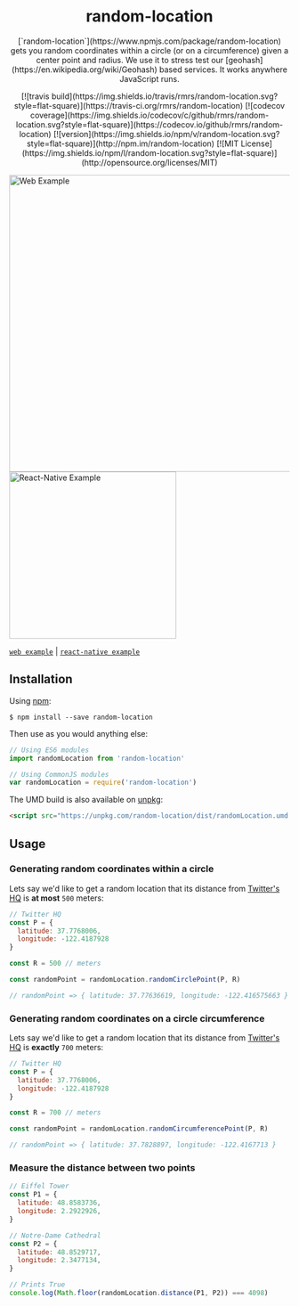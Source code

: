 <h1 align="center">random-location</h1>
<p align="center">
[`random-location`](https://www.npmjs.com/package/random-location) gets you
random coordinates within a circle (or on a circumference) given a center point and radius.
We use it to stress test our [geohash](https://en.wikipedia.org/wiki/Geohash) based services.
It works anywhere JavaScript runs.
</p>

<p align="center">
[![travis build](https://img.shields.io/travis/rmrs/random-location.svg?style=flat-square)](https://travis-ci.org/rmrs/random-location)
[![codecov coverage](https://img.shields.io/codecov/c/github/rmrs/random-location.svg?style=flat-square)](https://codecov.io/github/rmrs/random-location)
[![version](https://img.shields.io/npm/v/random-location.svg?style=flat-square)](http://npm.im/random-location)
[![MIT License](https://img.shields.io/npm/l/random-location.svg?style=flat-square)](http://opensource.org/licenses/MIT)
</p>

<img alt="Web Example" width=533px src="https://github.com/rmrs/random-location/raw/master/examples/web/example.png"> <img alt="React-Native Example" width=300px src="https://github.com/rmrs/random-location/raw/master/examples/react-native/example.png">

[`web example`](https://github.com/rmrs/random-location/tree/master/examples/web) | 
[`react-native example`](https://github.com/rmrs/random-location/tree/master/examples/react-native)

## Installation

Using [npm](https://www.npmjs.com/):
~~~
$ npm install --save random-location
~~~

Then use as you would anything else:

```js
// Using ES6 modules
import randomLocation from 'random-location'

// Using CommonJS modules
var randomLocation = require('random-location')
```

The UMD build is also available on [unpkg](https://unpkg.com):

```html
<script src="https://unpkg.com/random-location/dist/randomLocation.umd.min.js"></script>
```

## Usage

### Generating random coordinates within a circle
Lets say we'd like to get a random location that its distance from
[Twitter's HQ](https://www.google.co.il/maps/place/Twitter+HQ/@37.7768006,-122.4187928,17z/data=!3m1!4b1!4m5!3m4!1s0x8085809c6c8f4459:0xb10ed6d9b5050fa5!8m2!3d37.7767964!4d-122.4166041?hl=en)
is **at most** `500` meters:

```js
// Twitter HQ
const P = {
  latitude: 37.7768006,
  longitude: -122.4187928
}

const R = 500 // meters

const randomPoint = randomLocation.randomCirclePoint(P, R)

// randomPoint => { latitude: 37.77636619, longitude: -122.416575663 }
```

### Generating random coordinates on a circle circumference
Lets say we'd like to get a random location that its distance from
[Twitter's HQ](https://www.google.co.il/maps/place/Twitter+HQ/@37.7768006,-122.4187928,17z/data=!3m1!4b1!4m5!3m4!1s0x8085809c6c8f4459:0xb10ed6d9b5050fa5!8m2!3d37.7767964!4d-122.4166041?hl=en)
is **exactly** `700` meters:

```js
// Twitter HQ
const P = {
  latitude: 37.7768006,
  longitude: -122.4187928
}

const R = 700 // meters

const randomPoint = randomLocation.randomCircumferencePoint(P, R)

// randomPoint => { latitude: 37.7828897, longitude: -122.4167713 }
```

### Measure the distance between two points
```js
// Eiffel Tower
const P1 = {
  latitude: 48.8583736,
  longitude: 2.2922926,
}

// Notre-Dame Cathedral
const P2 = {
  latitude: 48.8529717,
  longitude: 2.3477134,
}

// Prints True
console.log(Math.floor(randomLocation.distance(P1, P2)) === 4098)
 
```

